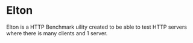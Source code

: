 # Elton

Elton is a HTTP Benchmark uility created to be able to test HTTP servers where there is many clients and 1 server.
